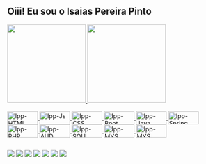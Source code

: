 ## Oiii! Eu sou o Isaias Pereira Pinto 
 <div>
  <a href="https://github.com/rafaballerini">
  <img height="180em" src="https://github-readme-stats.vercel.app/api?username=ipp2021&show_icons=true&theme=dracula&include_all_commits=true&count_private=true"/>
  <img height="180em" src="https://github-readme-stats.vercel.app/api/top-langs/?username=ipp2021&layout=compact&langs_count=7&theme=dracula"/>
 </div>
 
 <div style="display: inline_block"><br>
  
  <img align="center" alt="Ipp-HTML" height="30" width="70" src="https://img.shields.io/badge/HTML-239120?style=for-the-badge&logo=html5&logoColor=white">
  <img align="center" alt="Ipp-Js" height="30" width="70" src="https://img.shields.io/badge/JavaScript-F7DF1E?style=for-the-badge&logo=javascript&logoColor=black">
  <img align="center" alt="Ipp-CSS" height="30" width="70" src="https://img.shields.io/badge/CSS-239120?&style=for-the-badge&logo=css3&logoColor=white">
  <img align="center" alt="Ipp-Boot" height="30" width="70" src="https://img.shields.io/badge/Bootstrap-563D7C?style=for-the-badge&logo=bootstrap&logoColor=white">
  <img align="center" alt="Ipp-Java" height="30" width="70" src="https://img.shields.io/badge/Java-ED8B00?style=for-the-badge&logo=java&logoColor=white">
  <img align="center" alt="Ipp-Spring" height="30" width="70" src="https://img.shields.io/badge/Spring-6DB33F?style=for-the-badge&logo=spring&logoColor=white">
  <img align="center" alt="Ipp-PHP" height="30" width="70" src="https://img.shields.io/badge/PHP-777BB4?style=for-the-badge&logo=php&logoColor=white">  
  <img align="center" alt="Ipp-AUD" height="30" width="70" src="https://img.shields.io/badge/Audacity-0000CC?style=for-the-badge&logo=audacity&logoColor=white"> 
  <img align="center" alt="Ipp-SOU" height="30" width="70" src="https://img.shields.io/badge/SoundCloud-FF3300?style=for-the-badge&logo=soundcloud&logoColor=white"> 
  <img align="center" alt="Ipp-MYS" height="30" width="70" src="https://img.shields.io/badge/MySQL-00000F?style=for-the-badge&logo=mysql&logoColor=white"> 
  <img align="center" alt="Ipp-MYS" height="30" width="70" src="https://img.shields.io/badge/Windows-0078D6?style=for-the-badge&logo=windows&logoColor=white"> 
  
 </div>
 
##
 
<div> 
  <a href="https://www.youtube.com/c/IsaiasPereiraPinto" target="_blank"><img src="https://img.shields.io/badge/YouTube-FF0000?style=for-the-badge&logo=youtube&logoColor=white" target="_blank"></a>
  <a href="https://instagram.com/isaiaspp.oficial" target="_blank"><img src="https://img.shields.io/badge/-Instagram-%23E4405F?style=for-the-badge&logo=instagram&logoColor=white" target="_blank"></a>
    <a href = "mailto:isaiaspereirapinto@gmail.com"><img src="https://img.shields.io/badge/-Gmail-%23333?style=for-the-badge&logo=gmail&logoColor=white" target="_blank"></a>
 <a href="https://www.linkedin.com/in/isaias-pereira-pinto-82630230/" target="_blank"><img src="https://img.shields.io/badge/-LinkedIn-%230077B5?style=for-the-badge&logo=linkedin&logoColor=white" target="_blank"></a> 
 <a href="https://chat.whatsapp.com/Kr40wWkhUZvL9wRmC34zqO" target="_blank"><img src="https://img.shields.io/badge/WhatsApp-25D366?style=for-the-badge&logo=whatsapp&logoColor=white" target="_blank"></a> 
  <a href="https://www.facebook.com/isaiaspereirapinto/" target="_blank"><img src="https://img.shields.io/badge/Facebook-1877F2?style=for-the-badge&logo=facebook&logoColor=white" target="_blank"></a> 
 <a href="https://twitter.com/isaiasppinto?s=09" target="_blank"><img src="https://img.shields.io/badge/Twitter-1DA1F2?style=for-the-badge&logo=twitter&logoColor=white" target="_blank"></a>
 
  	
 
 
</div>
